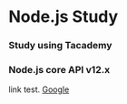 # Node.js Study

### Study using Tacademy
### Node.js core API v12.x
link test. <a href="https://google.com" target="_blank">Google</a>

